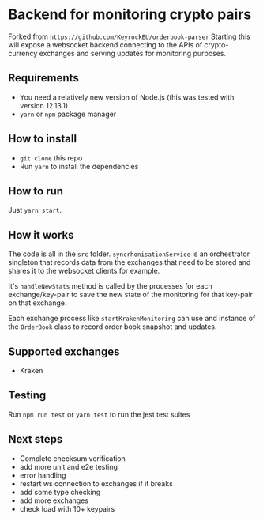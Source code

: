# Backend for monitoring crypto pairs

Forked from `https://github.com/KeyrockEU/orderbook-parser`
Starting this will expose a websocket backend connecting to the APIs of crypto-currency exchanges and serving updates for monitoring purposes.

## Requirements

- You need a relatively new version of Node.js (this was tested with version 12.13.1)
- `yarn` or `npm` package manager

## How to install

- `git clone` this repo
- Run `yarn` to install the dependencies

## How to run

Just `yarn start`.

## How it works

The code is all in the `src` folder.
`syncrhonisationService` is an orchestrator singleton that records data from the exchanges that need to be stored and shares it to the websocket clients for example.

It's `handleNewStats` method is called by the processes for each exchange/key-pair to save the new state of the monitoring for that key-pair on that exchange.

Each exchange process like `startKrakenMonitoring` can use and instance of the `OrderBook` class to record order book snapshot and updates.

## Supported exchanges

- Kraken

## Testing

Run `npm run test` or `yarn test` to run the jest test suites

## Next steps

- Complete checksum verification
- add more unit and e2e testing
- error handling
- restart ws connection to exchanges if it breaks
- add some type checking
- add more exchanges
- check load with 10+ keypairs
